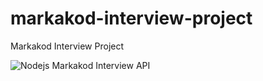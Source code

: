 # markakod-interview-project
Markakod Interview Project

![Nodejs Markakod Interview API](https://nodeblog.files.wordpress.com/2011/07/nodejs.png)